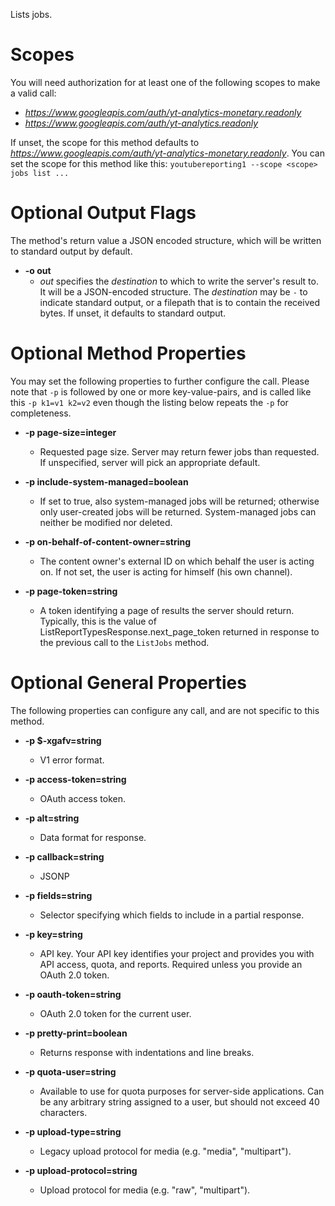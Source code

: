 Lists jobs.
# Scopes

You will need authorization for at least one of the following scopes to make a valid call:

* *https://www.googleapis.com/auth/yt-analytics-monetary.readonly*
* *https://www.googleapis.com/auth/yt-analytics.readonly*

If unset, the scope for this method defaults to *https://www.googleapis.com/auth/yt-analytics-monetary.readonly*.
You can set the scope for this method like this: `youtubereporting1 --scope <scope> jobs list ...`

# Optional Output Flags

The method's return value a JSON encoded structure, which will be written to standard output by default.

* **-o out**
    - *out* specifies the *destination* to which to write the server's result to.
      It will be a JSON-encoded structure.
      The *destination* may be `-` to indicate standard output, or a filepath that is to contain the received bytes.
      If unset, it defaults to standard output.
# Optional Method Properties

You may set the following properties to further configure the call. Please note that `-p` is followed by one 
or more key-value-pairs, and is called like this `-p k1=v1 k2=v2` even though the listing below repeats the
`-p` for completeness.

* **-p page-size=integer**
    - Requested page size. Server may return fewer jobs than requested.
        If unspecified, server will pick an appropriate default.

* **-p include-system-managed=boolean**
    - If set to true, also system-managed jobs will be returned; otherwise only
        user-created jobs will be returned. System-managed jobs can neither be
        modified nor deleted.

* **-p on-behalf-of-content-owner=string**
    - The content owner&#39;s external ID on which behalf the user is acting on. If
        not set, the user is acting for himself (his own channel).

* **-p page-token=string**
    - A token identifying a page of results the server should return. Typically,
        this is the value of
        ListReportTypesResponse.next_page_token
        returned in response to the previous call to the `ListJobs` method.

# Optional General Properties

The following properties can configure any call, and are not specific to this method.

* **-p $-xgafv=string**
    - V1 error format.

* **-p access-token=string**
    - OAuth access token.

* **-p alt=string**
    - Data format for response.

* **-p callback=string**
    - JSONP

* **-p fields=string**
    - Selector specifying which fields to include in a partial response.

* **-p key=string**
    - API key. Your API key identifies your project and provides you with API access, quota, and reports. Required unless you provide an OAuth 2.0 token.

* **-p oauth-token=string**
    - OAuth 2.0 token for the current user.

* **-p pretty-print=boolean**
    - Returns response with indentations and line breaks.

* **-p quota-user=string**
    - Available to use for quota purposes for server-side applications. Can be any arbitrary string assigned to a user, but should not exceed 40 characters.

* **-p upload-type=string**
    - Legacy upload protocol for media (e.g. &#34;media&#34;, &#34;multipart&#34;).

* **-p upload-protocol=string**
    - Upload protocol for media (e.g. &#34;raw&#34;, &#34;multipart&#34;).
